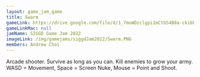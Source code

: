 ```yaml
---
layout: game_jam_game
title: Swarm
gameLink: https://drive.google.com/file/d/1_7muWDzclgpi1mCtbS4B8a-ckibkJ8rS/view?usp=sharing
gameLinkMac: null
jamName: SIGGD Game Jam 2022
imageLink: /img/gamejams/siggdJam2022/Swarm.PNG
members: Andrew Choi
---
```

<!--Put description here:-->
Arcade shooter. Survive as long as you can. Kill enemies to grow your army. WASD = Movement, Space = Screen Nuke, Mouse = Point and Shoot.